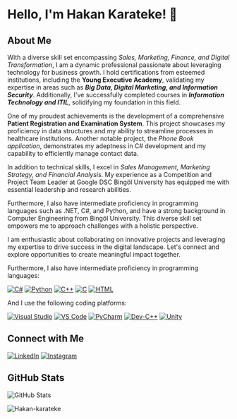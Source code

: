 # Hello, I'm Hakan Karateke! 👋

## About Me

With a diverse skill set encompassing *Sales, Marketing, Finance, and Digital Transformation*, I am a dynamic professional passionate about leveraging technology for business growth. I hold certifications from esteemed institutions, including the **Young Executive Academy**, validating my expertise in areas such as ***Big Data, Digital Marketing, and Information Security***. Additionally, I've successfully completed courses in ***Information Technology and ITIL***, solidifying my foundation in this field.

One of my proudest achievements is the development of a comprehensive **Patient Registration and Examination System**. This project showcases my proficiency in data structures and my ability to streamline processes in healthcare institutions. Another notable project, the *Phone Book application*, demonstrates my adeptness in C# development and my capability to efficiently manage contact data.

In addition to technical skills, I excel in *Sales Management, Marketing Strategy, and Financial Analysis*. My experience as a Competition and Project Team Leader at Google DSC Bingöl University has equipped me with essential leadership and research abilities.

Furthermore, I also have intermediate proficiency in programming languages such as .NET, C#, and Python, and have a strong background in Computer Engineering from Bingöl University. This diverse skill set empowers me to approach challenges with a holistic perspective.

I am enthusiastic about collaborating on innovative projects and leveraging my expertise to drive success in the digital landscape. Let's connect and explore opportunities to create meaningful impact together.

Furthermore, I also have intermediate proficiency in programming languages:

[![C#](https://img.shields.io/badge/C%23-%23239120.svg?&style=flat&logo=c-sharp&logoColor=white)](https://docs.microsoft.com/en-us/dotnet/csharp/)
[![Python](https://img.shields.io/badge/Python-%233776AB.svg?&style=flat&logo=python&logoColor=white)](https://www.python.org/)
[![C++](https://img.shields.io/badge/C%2B%2B-%2300599C.svg?&style=flat&logo=c%2B%2B&logoColor=white)](https://isocpp.org/)
[![C](https://img.shields.io/badge/C-%2300599C.svg?&style=flat&logo=c&logoColor=white)](https://www.learn-c.org/)
[![HTML](https://img.shields.io/badge/HTML-%23E34F26.svg?&style=flat&logo=html5&logoColor=white)](https://developer.mozilla.org/en-US/docs/Web/HTML)

And I use the following coding platforms:

[![Visual Studio](https://img.shields.io/badge/Visual%20Studio-%235C2D91.svg?&style=flat&logo=visual-studio&logoColor=white)](https://visualstudio.microsoft.com/)
[![VS Code](https://img.shields.io/badge/VS%20Code-%23007ACC.svg?&style=flat&logo=visual-studio-code&logoColor=white)](https://code.visualstudio.com/)
[![PyCharm](https://img.shields.io/badge/PyCharm-%23000000.svg?&style=flat&logo=pycharm&logoColor=white)](https://www.jetbrains.com/pycharm/)
[![Dev-C++](https://img.shields.io/badge/Dev%20C%2B%2B-%23B4009E.svg?&style=flat)](https://sourceforge.net/projects/orwelldevcpp/)
[![Unity](https://img.shields.io/badge/Unity-%23000000.svg?&style=flat&logo=unity&logoColor=white)](https://unity.com/)

## Connect with Me

[![LinkedIn](https://img.shields.io/badge/LinkedIn-Hakan%20Karateke-blue?style=flat&logo=linkedin)](https://www.linkedin.com/in/hakan-karateke-174013253/)
[![Instagram](https://img.shields.io/badge/Instagram-Hakan%20Karateke-orange?style=flat&logo=instagram)](https://www.instagram.com/hakan_karateke_/)

## GitHub Stats

![GitHub Stats](https://github-readme-stats.vercel.app/api?username=Hakan-karateke&show_icons=true&theme=radical&hide=issues,contribs)


<p><img align="center" src="https://github-readme-streak-stats.herokuapp.com/?user=Hakan-karateke&" alt="Hakan-karateke" /></p>
